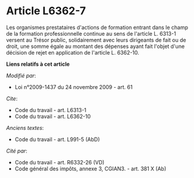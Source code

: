 # Article L6362-7

Les organismes prestataires d'actions de formation entrant dans le champ de la formation professionnelle continue au sens de
l'article L. 6313-1 versent au Trésor public, solidairement avec leurs dirigeants de fait ou de droit, une somme égale au
montant des dépenses ayant fait l'objet d'une décision de rejet en application de l'article L. 6362-10.

**Liens relatifs à cet article**

_Modifié par_:

  - Loi n°2009-1437 du 24 novembre 2009 - art. 61

_Cite_:

  - Code du travail - art. L6313-1
  - Code du travail - art. L6362-10

_Anciens textes_:

  - Code du travail - art. L991-5 (AbD)

_Cité par_:

  - Code du travail - art. R6332-26 (VD)
  - Code général des impôts, annexe 3, CGIAN3. - art. 381 X (Ab)
